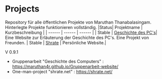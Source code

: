 # Projects
Repository für alle öffentlichen Projekte von Maruthan Thanabalasingam. Hinterlegte Projekte funktionieren vollständig.
|Status| Projektname | Kurzbeschreibung |
| ------ | ------ | ------ |
| Stable | [Geschichte des PC's][pc-history]| Eine Website zur Erläuterung der Geschichte des PC's. Eine Projekt von Freunden. 
| Stable | [Shrate][shrate] | Persönliche Website.|

V 0.9.1


   [pc-history]:<https://maruthan4r.github.io/Gruppenarbeit-website/>
   [shrate]:<https://shrate.net>
   [pong]:<https://github.com/maruthan4r/projects/tree/main/Python/Game_01_Pong>


- Gruppenarbeit "Geschichte des Computers"  : https://maruthan4r.github.io/Gruppenarbeit-website/
- One-man-project "shrate.net"              : https://shrate.net/
